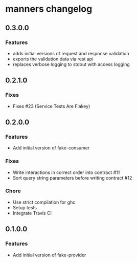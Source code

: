 # manners changelog

## 0.3.0.0

### Features

- adds initial versions of request and response validation
- exports the validation data via rest api
- replaces verbose logging to stdout with access logging

## 0.2.1.0

### Fixes

- Fixes #23 (Service Tests Are Flakey)

## 0.2.0.0

### Features
- Add initial version of fake-consumer

### Fixes
- Write interactions in correct order into contract #11
- Sort query string parameters before writing contract #12

### Chore
- Use strict compilation for ghc
- Setup tests
- Integrate Travis CI

## 0.1.0.0

### Features

- Add initial version of fake-provider
